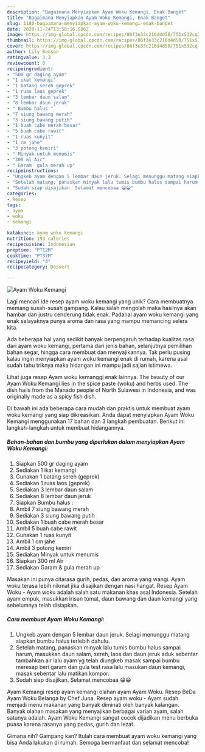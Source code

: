 ```yaml
---
description: "Bagaimana Menyiapkan Ayam Woku Kemangi, Enak Banget"
title: "Bagaimana Menyiapkan Ayam Woku Kemangi, Enak Banget"
slug: 1180-bagaimana-menyiapkan-ayam-woku-kemangi-enak-banget
date: 2020-11-24T13:58:16.086Z
image: https://img-global.cpcdn.com/recipes/86f3e33c216d4d58/751x532cq70/ayam-woku-kemangi-foto-resep-utama.jpg
thumbnail: https://img-global.cpcdn.com/recipes/86f3e33c216d4d58/751x532cq70/ayam-woku-kemangi-foto-resep-utama.jpg
cover: https://img-global.cpcdn.com/recipes/86f3e33c216d4d58/751x532cq70/ayam-woku-kemangi-foto-resep-utama.jpg
author: Lily Benson
ratingvalue: 3.3
reviewcount: 6
recipeingredient:
- "500 gr daging ayam"
- "1 ikat kemangi"
- "1 batang sereh geprek"
- "1 ruas laos geprek"
- "3 lembar daun salam"
- "8 lembar daun jeruk"
- " Bumbu halus "
- "7 siung bawang merah"
- "3 siung bawang putih"
- "1 buah cabe merah besar"
- "5 buah cabe rawit"
- "1 ruas kunyit"
- "1 cm jahe"
- "3 potong kemiri"
- " Minyak untuk menumis"
- "300 ml Air"
- " Garam  gula merah up"
recipeinstructions:
- "Ungkeb ayam dengan 5 lembar daun jeruk. Selagi menunggu matang siapkan bumbu halus terlebih dahulu."
- "Setelah matang, panaskan minyak lalu tumis bumbu halus sampai harum, masukkan daun salam, sereh, laos dan daun jeruk aduk sebentar tambahkan air lalu ayam yg telah diungkeb masak sampai bumbu meresap beri garam dan gula test rasa lalu masukan daun kemangi, masak sebentar lalu matikan kompor."
- "Sudah siap disajikan. Selamat mencobaa 😁😁"
categories:
- Resep
tags:
- ayam
- woku
- kemangi

katakunci: ayam woku kemangi 
nutrition: 193 calories
recipecuisine: Indonesian
preptime: "PT12M"
cooktime: "PT37M"
recipeyield: "4"
recipecategory: Dessert

---
```



![Ayam Woku Kemangi](https://img-global.cpcdn.com/recipes/86f3e33c216d4d58/751x532cq70/ayam-woku-kemangi-foto-resep-utama.jpg)

Lagi mencari ide resep ayam woku kemangi yang unik? Cara membuatnya memang susah-susah gampang. Kalau salah mengolah maka hasilnya akan hambar dan justru cenderung tidak enak. Padahal ayam woku kemangi yang enak selayaknya punya aroma dan rasa yang mampu memancing selera kita.

Ada beberapa hal yang sedikit banyak berpengaruh terhadap kualitas rasa dari ayam woku kemangi, pertama dari jenis bahan, selanjutnya pemilihan bahan segar, hingga cara membuat dan menyajikannya. Tak perlu pusing kalau ingin menyiapkan ayam woku kemangi enak di rumah, karena asal sudah tahu triknya maka hidangan ini mampu jadi sajian istimewa.

Lihat juga resep Ayam woku kemanggi enak lainnya. The beauty of our Ayam Woku Kemangi lies in the spice paste (woku) and herbs used. The dish hails from the Manado people of North Sulawesi in Indonesia, and was originally made as a spicy fish dish.


Di bawah ini ada beberapa cara mudah dan praktis untuk membuat ayam woku kemangi yang siap dikreasikan. Anda dapat menyiapkan Ayam Woku Kemangi menggunakan 17 bahan dan 3 langkah pembuatan. Berikut ini langkah-langkah untuk membuat hidangannya.

<!--inarticleads1-->

##### Bahan-bahan dan bumbu yang diperlukan dalam menyiapkan Ayam Woku Kemangi:

1. Siapkan 500 gr daging ayam
1. Sediakan 1 ikat kemangi
1. Gunakan 1 batang sereh (geprek)
1. Sediakan 1 ruas laos (geprek)
1. Sediakan 3 lembar daun salam
1. Sediakan 8 lembar daun jeruk
1. Siapkan  Bumbu halus :
1. Ambil 7 siung bawang merah
1. Sediakan 3 siung bawang putih
1. Sediakan 1 buah cabe merah besar
1. Ambil 5 buah cabe rawit
1. Gunakan 1 ruas kunyit
1. Ambil 1 cm jahe
1. Ambil 3 potong kemiri
1. Sediakan  Minyak untuk menumis
1. Siapkan 300 ml Air
1. Sediakan  Garam &amp; gula merah up


Masakan ini punya citarasa gurih, pedas, dan aroma yang wangi. Ayam woku terasa lebih nikmat jika disajikan dengan nasi hangat. Resep Ayam Woku - Ayam woku adalah salah satu makanan khas asal Indonesia. Setelah ayam empuk, masukkan irisan tomat, daun bawang dan daun kemangi yang sebelumnya telah disiapkan. 

<!--inarticleads2-->

##### Cara membuat Ayam Woku Kemangi:

1. Ungkeb ayam dengan 5 lembar daun jeruk. Selagi menunggu matang siapkan bumbu halus terlebih dahulu.
1. Setelah matang, panaskan minyak lalu tumis bumbu halus sampai harum, masukkan daun salam, sereh, laos dan daun jeruk aduk sebentar tambahkan air lalu ayam yg telah diungkeb masak sampai bumbu meresap beri garam dan gula test rasa lalu masukan daun kemangi, masak sebentar lalu matikan kompor.
1. Sudah siap disajikan. Selamat mencobaa 😁😁


Ayam Kemangi resep ayam kemangi olahan ayam Ayam Woku. Resep BeDa Ayam Woku Belanga by Chef Juna. Resep ayam woku - Ayam sudah menjadi menu makanan yang banyak diminati oleh banyak kalangan. Banyak olahan masakan yang menyajikan berbagai varian ayam, salah satunya adalah. Ayam Woku Kemangi sangat cocok dijadikan menu berbuka puasa karena rasanya yang pedas, gurih dan lezat. 

Gimana nih? Gampang kan? Itulah cara membuat ayam woku kemangi yang bisa Anda lakukan di rumah. Semoga bermanfaat dan selamat mencoba!
